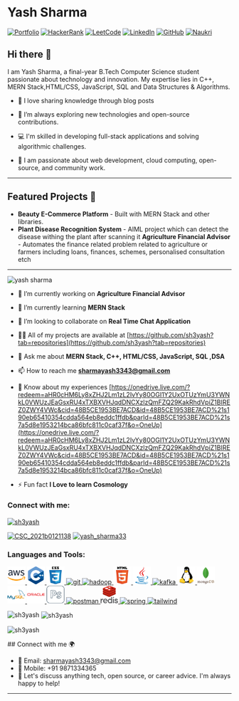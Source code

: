 # Yash Sharma

[![Portfolio](https://img.shields.io/badge/Portfolio-000000?style=for-the-badge&logo=About.me&logoColor=white)](https://sh3yash.netlify.app/)
[![HackerRank](https://img.shields.io/badge/HackerRank-00EA64?style=for-the-badge&logo=HackerRank&logoColor=white)](https://www.hackerrank.com/profile/CSC_2021b0121138)
[![LeetCode](https://img.shields.io/badge/LeetCode-FFA116?style=for-the-badge&logo=LeetCode&logoColor=white)](https://leetcode.com/yash_sharma33/)
[![LinkedIn](https://img.shields.io/badge/LinkedIn-0077B5?style=for-the-badge&logo=linkedin&logoColor=white)](https://www.linkedin.com/in/sh3yash/)
[![GitHub](https://img.shields.io/badge/GitHub-100000?style=for-the-badge&logo=github&logoColor=white)](https://github.com/sh3yash)
[![Naukri](https://img.shields.io/badge/Naukri-1273EB?style=for-the-badge&logo=Naukri&logoColor=white)](https://www.naukri.com/code360/profile/)

## Hi there 👋

I am Yash Sharma, a final-year B.Tech Computer Science student passionate about technology and innovation. My expertise lies in C++, MERN Stack,HTML/CSS, JavaScript, SQL and Data Structures & Algorithms.

- 🎤 I love sharing knowledge through blog posts

- 🌱 I’m always exploring new technologies and open-source contributions.
- 💻 I'm skilled in developing full-stack applications and solving algorithmic challenges.
- 📌 I am passionate about web development, cloud computing, open-source, and community work.

---

## Featured Projects 🚀

- **Beauty E-Commerce Platform** - Built with MERN Stack and other libraries.
- **Plant Disease Recognition System** - AIML project which can detect the disease withing the plant after scanning it
  **Agriculture Financial Advisor** - Automates the finance related problem related to agriculture or farmers including loans, finances, schemes, personalised consultation etch


---

<p align="left"> <img src="https://komarev.com/ghpvc/?username=sh3yash&label=Profile%20views&color=0e75b6&style=flat" alt="yash sharma" /> </p>

- 🔭 I’m currently working on **Agriculture Financial Advisor**

- 🌱 I’m currently learning **MERN Stack**

- 👯 I’m looking to collaborate on **Real Time Chat Application**

- 👨‍💻 All of my projects are available at [https://github.com/sh3yash?tab=repositories](https://github.com/sh3yash?tab=repositories)

- 💬 Ask me about **MERN Stack, C++, HTML/CSS, JavaScript, SQL ,DSA**

- 📫 How to reach me **sharmayash3343@gmail.com**

- 📄 Know about my experiences [https://onedrive.live.com/?redeem=aHR0cHM6Ly8xZHJ2Lm1zL2IvYy80OGI1Y2UxOTUzYmU3YWNkL0VWUzJEaGsxRU4xTXBXVHJqdDNCXzlzQmFZQ29KakRhdVpiZ1BIREZ0ZWY4VWc&cid=48B5CE1953BE7ACD&id=48B5CE1953BE7ACD%21s190eb65410354cdda564eb8eddc1ffdb&parId=48B5CE1953BE7ACD%21s7a5d8e1953214bca86bfc811c0caf37f&o=OneUp](https://onedrive.live.com/?redeem=aHR0cHM6Ly8xZHJ2Lm1zL2IvYy80OGI1Y2UxOTUzYmU3YWNkL0VWUzJEaGsxRU4xTXBXVHJqdDNCXzlzQmFZQ29KakRhdVpiZ1BIREZ0ZWY4VWc&cid=48B5CE1953BE7ACD&id=48B5CE1953BE7ACD%21s190eb65410354cdda564eb8eddc1ffdb&parId=48B5CE1953BE7ACD%21s7a5d8e1953214bca86bfc811c0caf37f&o=OneUp)

- ⚡ Fun fact **I Love to learn Cosmology**

<h3 align="left">Connect with me:</h3>
<p align="left">
<a href="https://www.linkedin.com/in/sh3yash/" target="blank"><img align="center" src="https://raw.githubusercontent.com/rahuldkjain/github-profile-readme-generator/master/src/images/icons/Social/linked-in-alt.svg" alt="sh3yash" height="30" width="40" /></a>

<a href="https://www.hackerrank.com/profile/CSC_2021b0121138" target="blank"><img align="center" src="https://raw.githubusercontent.com/rahuldkjain/github-profile-readme-generator/master/src/images/icons/Social/hackerrank.svg" alt="CSC_2021b0121138" height="30" width="40" /></a>
<a href="https://leetcode.com/yash_sharma33/" target="blank"><img align="center" src="https://raw.githubusercontent.com/rahuldkjain/github-profile-readme-generator/master/src/images/icons/Social/leet-code.svg" alt="yash_sharma33" height="30" width="40" /></a>

</p>

<h3 align="left">Languages and Tools:</h3>
<p align="left"> <a href="https://aws.amazon.com" target="_blank" rel="noreferrer"> <img src="https://raw.githubusercontent.com/devicons/devicon/master/icons/amazonwebservices/amazonwebservices-original-wordmark.svg" alt="aws" width="40" height="40"/> </a> <a href="https://www.w3schools.com/cpp/" target="_blank" rel="noreferrer"> <img src="https://raw.githubusercontent.com/devicons/devicon/master/icons/cplusplus/cplusplus-original.svg" alt="cplusplus" width="40" height="40"/> </a> <a href="https://www.w3schools.com/css/" target="_blank" rel="noreferrer"> <img src="https://raw.githubusercontent.com/devicons/devicon/master/icons/css3/css3-original-wordmark.svg" alt="css3" width="40" height="40"/> </a> <a href="https://git-scm.com/" target="_blank" rel="noreferrer"> <img src="https://www.vectorlogo.zone/logos/git-scm/git-scm-icon.svg" alt="git" width="40" height="40"/> </a> <a href="https://hadoop.apache.org/" target="_blank" rel="noreferrer"> <img src="https://www.vectorlogo.zone/logos/apache_hadoop/apache_hadoop-icon.svg" alt="hadoop" width="40" height="40"/> </a> <a href="https://www.w3.org/html/" target="_blank" rel="noreferrer"> <img src="https://raw.githubusercontent.com/devicons/devicon/master/icons/html5/html5-original-wordmark.svg" alt="html5" width="40" height="40"/> </a> <a href="https://www.java.com" target="_blank" rel="noreferrer"> <img src="https://raw.githubusercontent.com/devicons/devicon/master/icons/java/java-original.svg" alt="java" width="40" height="40"/> </a> <a href="https://kafka.apache.org/" target="_blank" rel="noreferrer"> <img src="https://www.vectorlogo.zone/logos/apache_kafka/apache_kafka-icon.svg" alt="kafka" width="40" height="40"/> </a> <a href="https://www.linux.org/" target="_blank" rel="noreferrer"> <img src="https://raw.githubusercontent.com/devicons/devicon/master/icons/linux/linux-original.svg" alt="linux" width="40" height="40"/> </a> <a href="https://www.mongodb.com/" target="_blank" rel="noreferrer"> <img src="https://raw.githubusercontent.com/devicons/devicon/master/icons/mongodb/mongodb-original-wordmark.svg" alt="mongodb" width="40" height="40"/> </a> <a href="https://www.mysql.com/" target="_blank" rel="noreferrer"> <img src="https://raw.githubusercontent.com/devicons/devicon/master/icons/mysql/mysql-original-wordmark.svg" alt="mysql" width="40" height="40"/> </a> <a href="https://www.oracle.com/" target="_blank" rel="noreferrer"> <img src="https://raw.githubusercontent.com/devicons/devicon/master/icons/oracle/oracle-original.svg" alt="oracle" width="40" height="40"/> </a> <a href="https://www.photoshop.com/en" target="_blank" rel="noreferrer"> <img src="https://raw.githubusercontent.com/devicons/devicon/master/icons/photoshop/photoshop-line.svg" alt="photoshop" width="40" height="40"/> </a> <a href="https://postman.com" target="_blank" rel="noreferrer"> <img src="https://www.vectorlogo.zone/logos/getpostman/getpostman-icon.svg" alt="postman" width="40" height="40"/> </a> <a href="https://redis.io" target="_blank" rel="noreferrer"> <img src="https://raw.githubusercontent.com/devicons/devicon/master/icons/redis/redis-original-wordmark.svg" alt="redis" width="40" height="40"/> </a> <a href="https://spring.io/" target="_blank" rel="noreferrer"> <img src="https://www.vectorlogo.zone/logos/springio/springio-icon.svg" alt="spring" width="40" height="40"/> </a> <a href="https://tailwindcss.com/" target="_blank" rel="noreferrer"> <img src="https://www.vectorlogo.zone/logos/tailwindcss/tailwindcss-icon.svg" alt="tailwind" width="40" height="40"/> </a> </p>

<p><img align="left" src="https://github-readme-stats.vercel.app/api/top-langs?username=sh3yash&show_icons=true&locale=en&layout=compact" alt="sh3yash" /></p>

<p>&nbsp;<img align="center" src="https://github-readme-stats.vercel.app/api?username=sh3yash&show_icons=true&locale=en" alt="sh3yash" /></p>

<p><img align="center" src="https://github-readme-streak-stats.herokuapp.com/?user=sh3yash&" alt="sh3yash" /></p>
## Connect with me 🌍

- 📧 Email: [sharmayash3343@gmail.com](mailto:sharmayash3343@gmail.com)
- 📱 Mobile: +91 9871334365
- 💬 Let's discuss anything tech, open source, or career advice. I'm always happy to help!

---
